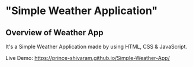 # "Simple Weather Application"

## Overview of Weather App

It's a  Simple Weather Application made by using HTML, CSS &amp; JavaScript.

Live Demo:  https://prince-shivaram.github.io/Simple-Weather-App/